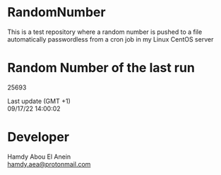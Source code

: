 # RandomNumber    
This is a test repository where a random number is pushed to a file automatically passwordless from a cron job in my Linux CentOS server    
# Random Number of the last run   
25693
      
Last update (GMT +1)    
09/17/22 14:00:02
# Developer    
Hamdy Abou El Anein   
hamdy.aea@protonmail.com
